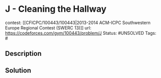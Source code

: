 # J - Cleaning the Hallway

contest: [[CFICPC/100443/100443|2013-2014 ACM-ICPC Southwestern Europe Regional Contest (SWERC 13)]]
url: https://codeforces.com/gym/100443/problem/J
Status: #UNSOLVED
Tags: #

## Description

## Solution

